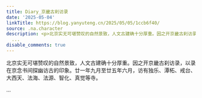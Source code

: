 ```yaml
---
title: Diary_京畿古刹访录
date: '2025-05-04'
linkTitle: https://blog.yanyuteng.cn/2025/05/05/1ccb6f40/
source: .na.character
description: <p>北京实无可堪赞叹的自然景致，人文古建确十分厚重。因之开京畿古刹访录，以录在京念书间探幽访古的印象。廿一年九月至廿五年六月，访有独乐、潭柘、戒台、大西天、法海、法源、智化、真觉等寺。</p>
  ...
disable_comments: true
---
```

<p>北京实无可堪赞叹的自然景致，人文古建确十分厚重。因之开京畿古刹访录，以录在京念书间探幽访古的印象。廿一年九月至廿五年六月，访有独乐、潭柘、戒台、大西天、法海、法源、智化、真觉等寺。</p> ...